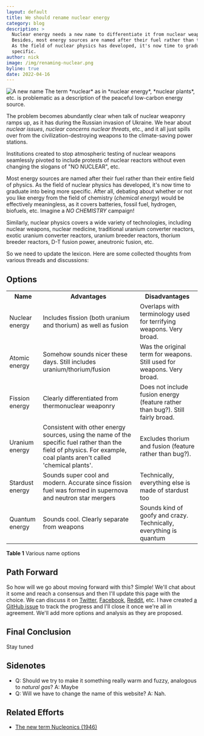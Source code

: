 ```yaml
---
layout: default
title: We should rename nuclear energy
category: blog
description: >
  Nuclear energy needs a new name to differentiate it from nuclear weapons. 
  Besides, most energy sources are named after their fuel rather than their entire field of physics.
  As the field of nuclear physics has developed, it's now time to graduate into being more
  specific.
author: nick
image: /img/renaming-nuclear.png
byline: true
date: 2022-04-16
---
```


<div class="row">
<div class="col-lg-8" markdown="1">

<img alt="A new name" class="img-fluid w-50 float-end" title="Getting a new name" src="/img/renaming-nuclear.png"/>
The term *nuclear* as in *nuclear energy*, *nuclear plants*, etc. is problematic as a
description of the peaceful low-carbon energy source.

The problem becomes abundantly clear when talk of nuclear weaponry ramps up, as it has
during the Russian invasion of Ukraine. We hear about _nuclear issues_, _nuclear concerns_
_nuclear threats_, etc., and it all just spills over from the civilization-destroying
weapons to the climate-saving power stations.

Institutions created to stop atmospheric testing of nuclear weapons seamlessly pivoted to
include protests of nuclear reactors without even changing the slogans of "NO NUCLEAR",
etc.

Most energy sources are named after their fuel rather than their entire field of physics.
As the field of nuclear physics has developed, it's now time to graduate into being more
specific. After all, debating about whether or not you like energy from the field of
chemistry (_chemical energy_) would be effectively meaningless, as it covers batteries,
fossil fuel, hydrogen, biofuels, etc. Imagine a _NO CHEMISTRY_ campaign!

Similarly, nuclear physics covers a wide variety of technologies, including nuclear
weapons, nuclear medicine, traditional uranium converter reactors, exotic uranium
converter reactors, uranium breeder reactors, thorium breeder reactors, D-T fusion power,
aneutronic fusion, etc.

So we need to update the lexicon. Here are some collected thoughts from various threads
and discussions:

## Options

<table class="table table-striped">
<tr><th>Name</th><th >Advantages</th><th >Disadvantages</th></tr>
<tr>
    <td>Nuclear energy</td>
    <td>Includes fission (both uranium and thorium) as well as fusion</td>
    <td>Overlaps with terminology used for terrifying weapons. Very broad.</td>
</tr>
<tr>
    <td>Atomic energy</td>
    <td>Somehow sounds nicer these days. Still includes uranium/thorium/fusion</td>
    <td>Was the original term for weapons. Still used for weapons. Very broad.</td>
</tr>
<tr>
    <td>Fission energy</td>
    <td>Clearly differentiated from thermonuclear weaponry</td>
    <td>Does not include fusion energy (feature rather than bug?). Still fairly broad.</td>
</tr>
<tr>
    <td>Uranium energy</td>
    <td>
        Consistent with other energy sources, using the name of the specific fuel rather
        than the field of physics. For example, coal plants aren't called 'chemical plants'.
    </td>
    <td>Excludes thorium and fusion (feature rather than bug?).</td>
</tr>
<tr>
    <td>Stardust energy</td>
    <td>
        Sounds super cool and modern. Accurate since fission fuel was formed in supernova
        and neutron star mergers
    </td>
    <td>Technically, everything else is made of stardust too</td>
</tr>
<tr>
    <td>Quantum energy</td>
    <td>Sounds cool. Clearly separate from weapons</td>
    <td>Sounds kind of goofy and crazy. Technically, everything is quantum</td>
</tr>
</table>
<p class="caption"><strong>Table 1</strong> Various name options</p>

## Path Forward

So how will we go about moving forward with this? Simple! We'll chat about it some and
reach a consensus and then I'll update this page with the choice. We can discuss it on
[Twitter](https://x.com/whatisnuclear/status/1515362262722170881),
[Facebook](https://www.facebook.com/whatisnuclear/posts/5848510328497208),
[Reddit](https://www.reddit.com/r/nuclear/comments/u50xbn/we_should_rename_nuclear_energy/),
etc. I have created [a GitHub issue](https://github.com/whatisnuclear/website/issues/13)
to track the progress and I'll close it once we're all in agreement. We'll add more
options and analysis as they are proposed.

## Final Conclusion

Stay tuned

## Sidenotes

- Q: Should we try to make it something really warm and fuzzy, analogous to _natural gas_? A: Maybe
- Q: Will we have to change the name of this website? A: Nah.

## Related Efforts

- [The new term Nucleonics (1946)](https://doi.org/10.1021/cen-v024n002.p186)

</div>
</div>
